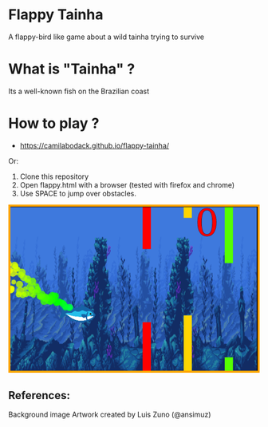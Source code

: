 # Flappy Tainha

A flappy-bird like game about a wild tainha trying to survive

# What is "Tainha" ?

Its a well-known fish on the Brazilian coast

# How to play ?

- https://camilabodack.github.io/flappy-tainha/

Or:

1. Clone this repository
2. Open flappy.html with a browser (tested with firefox and chrome)
3. Use SPACE to jump over obstacles.

![flappy-tainha](flappy/imgs/flappy_tainha.png)

## References:

Background image Artwork created by Luis Zuno (@ansimuz)
